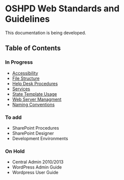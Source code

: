# OSHPD Web Standards and Guidelines

This documentation is being developed.

## Table of Contents

### In Progress

* [Accessibility](https://github.com/OSHPD-WebTeam/Standards-Policies-Procedures/blob/master/Accessibility.md)
* [File Structure](https://github.com/OSHPD-WebTeam/Standards-Policies-Procedures/blob/master/File-Structure.md)
* [Help Desk Procedures](https://github.com/OSHPD-WebTeam/Standards-Policies-Procedures/blob/master/Help-Desk-Procedures.md)
* [Services](https://github.com/OSHPD-WebTeam/Standards-Policies-Procedures/blob/master/Services.md)
* [State Template Usage](https://github.com/OSHPD-WebTeam/Standards-Policies-Procedures/blob/master/State-Template-Usage.md)
* [Web Server Managment](https://github.com/OSHPD-WebTeam/Standards-Policies-Procedures/blob/master/Web-Server-Managment.md)
* [Naming Conventions](https://github.com/OSHPD-WebTeam/Standards-Policies-Procedures/blob/master/Naming-Conventions.md)

### To add

* SharePoint Procedures
* SharePoint Designer
* Development Environments

### On Hold

* Central Admin 2010/2013
* WordPress Admin Guide
* Wordpress User Guide
